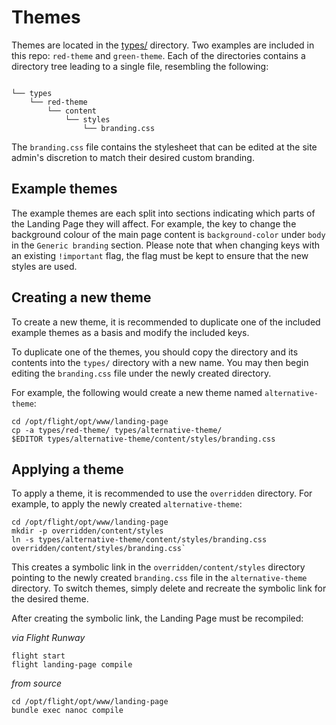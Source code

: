 # Themes

Themes are located in the [types/](/landing-page/types) directory. Two examples are included in this repo: `red-theme` and `green-theme`.
Each of the directories contains a directory tree leading to a single file, resembling the following:
```

└── types
    └── red-theme
        └── content
            └── styles
                └── branding.css

```

The `branding.css` file contains the stylesheet that can be edited at the site admin's discretion to match their desired custom branding.

## Example themes

The example themes are each split into sections indicating which parts of the Landing Page they will affect. For example, the key to change the background colour of the main page content is `background-color` under `body` in the `Generic branding` section. Please note that when changing keys with an existing `!important` flag, the flag must be kept to ensure that the new styles are used.

## Creating a new theme

To create a new theme, it is recommended to duplicate one of the included example themes as a basis and modify the included keys.

To duplicate one of the themes, you should copy the directory and its contents into the `types/` directory with a new name. You may then begin editing the `branding.css` file under the newly created directory.

For example, the following would create a new theme named `alternative-theme`:

```
cd /opt/flight/opt/www/landing-page
cp -a types/red-theme/ types/alternative-theme/
$EDITOR types/alternative-theme/content/styles/branding.css
```

## Applying a theme

To apply a theme, it is recommended to use the `overridden` directory. For example, to apply the newly created `alternative-theme`:

```
cd /opt/flight/opt/www/landing-page
mkdir -p overridden/content/styles
ln -s types/alternative-theme/content/styles/branding.css overridden/content/styles/branding.css`
```

This creates a symbolic link in the `overridden/content/styles` directory pointing to the newly created `branding.css` file in the `alternative-theme` directory. To switch themes, simply delete and recreate the symbolic link for the desired theme.

After creating the symbolic link, the Landing Page must be recompiled:

_via Flight Runway_

```
flight start
flight landing-page compile
```

_from source_

```
cd /opt/flight/opt/www/landing-page
bundle exec nanoc compile
```
